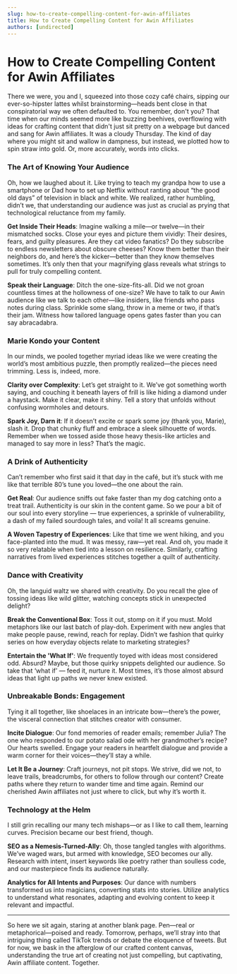 ```yaml
---
slug: how-to-create-compelling-content-for-awin-affiliates
title: How to Create Compelling Content for Awin Affiliates
authors: [undirected]
---
```



# How to Create Compelling Content for Awin Affiliates

There we were, you and I, squeezed into those cozy café chairs, sipping our ever-so-hipster lattes whilst brainstorming—heads bent close in that conspiratorial way we often defaulted to. You remember, don't you? That time when our minds seemed more like buzzing beehives, overflowing with ideas for crafting content that didn't just sit pretty on a webpage but danced and sang for Awin affiliates. It was a cloudy Thursday. The kind of day where you might sit and wallow in dampness, but instead, we plotted how to spin straw into gold. Or, more accurately, words into clicks.

### The Art of Knowing Your Audience

Oh, how we laughed about it. Like trying to teach my grandpa how to use a smartphone or Dad how to set up Netflix without ranting about “the good old days” of television in black and white. We realized, rather humbling, didn’t we, that understanding our audience was just as crucial as prying that technological reluctance from my family. 

**Get Inside Their Heads**: Imagine walking a mile—or twelve—in their mismatched socks. Close your eyes and picture them vividly: Their desires, fears, and guilty pleasures. Are they cat video fanatics? Do they subscribe to endless newsletters about obscure cheeses? Know them better than their neighbors do, and here’s the kicker—better than they know themselves sometimes. It’s only then that your magnifying glass reveals what strings to pull for truly compelling content.

**Speak their Language**: Ditch the one-size-fits-all. Did we not groan countless times at the hollowness of one-size? We have to talk to our Awin audience like we talk to each other—like insiders, like friends who pass notes during class. Sprinkle some slang, throw in a meme or two, if that’s their jam. Witness how tailored language opens gates faster than you can say abracadabra.

### Marie Kondo your Content

In our minds, we pooled together myriad ideas like we were creating the world’s most ambitious puzzle, then promptly realized—the pieces need trimming. Less is, indeed, more.

**Clarity over Complexity**: Let’s get straight to it. We’ve got something worth saying, and couching it beneath layers of frill is like hiding a diamond under a haystack. Make it clear, make it shiny. Tell a story that unfolds without confusing wormholes and detours.

**Spark Joy, Darn it**: If it doesn’t excite or spark some joy (thank you, Marie), slash it. Drop that chunky fluff and embrace a sleek silhouette of words. Remember when we tossed aside those heavy thesis-like articles and managed to say more in less? That’s the magic. 

### A Drink of Authenticity

Can’t remember who first said it that day in the café, but it’s stuck with me like that terrible 80’s tune you loved—the one about the rain. 

**Get Real**: Our audience sniffs out fake faster than my dog catching onto a treat trail. Authenticity is our skin in the content game. So we pour a bit of our soul into every storyline — true experiences, a sprinkle of vulnerability, a dash of my failed sourdough tales, and voila! It all screams genuine.

**A Woven Tapestry of Experiences**: Like that time we went hiking, and you face-planted into the mud. It was messy, raw—yet real. And oh, you made it so very relatable when tied into a lesson on resilience. Similarly, crafting narratives from lived experiences stitches together a quilt of authenticity.

### Dance with Creativity

Oh, the languid waltz we shared with creativity. Do you recall the glee of tossing ideas like wild glitter, watching concepts stick in unexpected delight?

**Break the Conventional Box**: Toss it out, stomp on it if you must. Mold metaphors like our last batch of play-doh. Experiment with new angles that make people pause, rewind, reach for replay. Didn’t we fashion that quirky series on how everyday objects relate to marketing strategies?

**Entertain the 'What If'**: We frequently toyed with ideas most considered odd. Absurd? Maybe, but those quirky snippets delighted our audience. So take that ‘what if’ — feed it, nurture it. Most times, it’s those almost absurd ideas that light up paths we never knew existed.

### Unbreakable Bonds: Engagement

Tying it all together, like shoelaces in an intricate bow—there’s the power, the visceral connection that stitches creator with consumer.

**Incite Dialogue**: Our fond memories of reader emails; remember Julia? The one who responded to our potato salad ode with her grandmother’s recipe? Our hearts swelled. Engage your readers in heartfelt dialogue and provide a warm corner for their voices—they’ll stay a while.

**Let It Be a Journey**: Craft journeys, not pit stops. We strive, did we not, to leave trails, breadcrumbs, for others to follow through our content? Create paths where they return to wander time and time again. Remind our cherished Awin affiliates not just where to click, but why it’s worth it.

### Technology at the Helm

I still grin recalling our many tech mishaps—or as I like to call them, learning curves. Precision became our best friend, though.

**SEO as a Nemesis-Turned-Ally**: Oh, those tangled tangles with algorithms. We’ve waged wars, but armed with knowledge, SEO becomes our ally. Research with intent, insert keywords like poetry rather than soulless code, and our masterpiece finds its audience naturally.

**Analytics for All Intents and Purposes**: Our dance with numbers transformed us into magicians, converting stats into stories. Utilize analytics to understand what resonates, adapting and evolving content to keep it relevant and impactful.

---

So here we sit again, staring at another blank page. Pen—real or metaphorical—poised and ready. Tomorrow, perhaps, we’ll stray into that intriguing thing called TikTok trends or debate the eloquence of tweets. But for now, we bask in the afterglow of our crafted content canvas, understanding the true art of creating not just compelling, but captivating, Awin affiliate content. Together.
